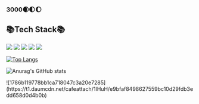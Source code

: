 ### 3000🌒🌓🌔

## 📚Tech Stack📚


<img src="https://img.shields.io/badge/Spring-6DB33F?style=flat&logo=spring&logoColor=white"/> <img src="https://img.shields.io/badge/SpringBoot-6DB33F?style=flat&logo=springboot&logoColor=white"/> <img src="https://img.shields.io/badge/github-181717?style=flat&logo=github&logoColor=white"/> <img src="https://img.shields.io/badge/git-F05032?style=flat&logo=git&logoColor=white"/> <img src="https://img.shields.io/badge/java-FF81F9?style=flat"/>

[![Top Langs](https://github-readme-stats.vercel.app/api/top-langs/?username=JooLegend&hide=javascript,html,SCSS,CSS,PHP&layout=compact)](https://github.com/JooLegend/github-readme-stats)

![Anurag's GitHub stats](https://github-readme-stats.vercel.app/api?username=JooLegend&show_icons=true&theme=outrun)
  


</div>
![1786b119778bb1ca718047c3a20e7285](https://t1.daumcdn.net/cafeattach/1IHuH/e9bfaf8498627559bc10d29fdb3edd658d0d4b0b)

<!---
JooLegend/JooLegend is a ✨ special ✨ repository because its `README.md` (this file) appears on your GitHub profile.
You can click the Preview link to take a look at your changes.
--->
